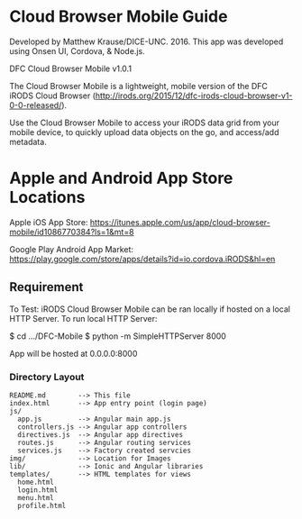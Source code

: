 Cloud Browser Mobile Guide
======================================

Developed by Matthew Krause/DICE-UNC. 2016.
This app was developed using Onsen UI, Cordova, & Node.js.

DFC Cloud Browser Mobile v1.0.1

The Cloud Browser Mobile is a lightweight, mobile version of the DFC iRODS Cloud Browser (http://irods.org/2015/12/dfc-irods-cloud-browser-v1-0-0-released/).

Use the Cloud Browser Mobile to access your iRODS data grid from your mobile device, to quickly upload data objects on the go, and access/add metadata.

Apple and Android App Store Locations
======================================
Apple iOS App Store:
  https://itunes.apple.com/us/app/cloud-browser-mobile/id1086770384?ls=1&mt=8

Google Play Android App Market:
  https://play.google.com/store/apps/details?id=io.cordova.iRODS&hl=en







## Requirement

To Test:
iRODS Cloud Browser Mobile can be ran locally if hosted on a local HTTP Server.
To run local HTTP Server:

$ cd .../DFC-Mobile
$ python -m SimpleHTTPServer 8000

App will be hosted at 0.0.0.0:8000


### Directory Layout

    README.md        --> This file
    index.html       --> App entry point (login page)
    js/
      app.js         --> Angular main app.js
      controllers.js --> Angular app controllers
      directives.js  --> Angular app directives
      routes.js      --> Angular routing services
      services.js    --> Factory created servcies
    img/             --> Location for Images
    lib/             --> Ionic and Angular libraries
    templates/       --> HTML templates for views
      home.html
      login.html
      menu.html
      profile.html

